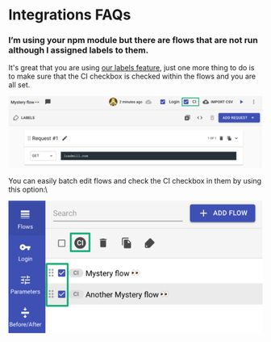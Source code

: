 # Integrations FAQs

### **I’m using your npm module but there are flows that are not run although I assigned labels to them.**

It's great that you are using [our labels feature](https://docs.loadmill.com/collaboration/labels-and-filters), just one more thing to do is to make sure that the CI checkbox is checked within the flows and you are all set.

![](../../.gitbook/assets/screenshot-2021-10-04t111930.646.png)

You can easily batch edit flows and check the CI checkbox in them by using this option:\\

![](../../.gitbook/assets/screenshot-2021-10-04t113147.198-1-.png)

